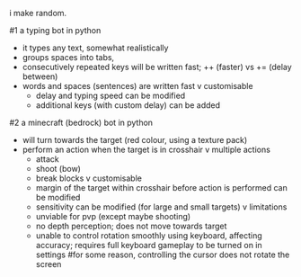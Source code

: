 i make random.

#1 a typing bot in python
- it types any text, somewhat realistically
- groups spaces into tabs, 
- consecutively repeated keys will be written fast; ++ (faster) vs += (delay between)
- words and spaces (sentences) are written fast
v customisable
  - delay and typing speed can be modified
  - additional keys (with custom delay) can be added

#2 a minecraft (bedrock) bot in python
- will turn towards the target (red colour, using a texture pack)
- perform an action when the target is in crosshair
v multiple actions
  - attack
  - shoot (bow)
  - break blocks
v customisable
  - margin of the target within crosshair before action is performed can be modified
  - sensitivity can be modified (for large and small targets)
v limitations
  - unviable for pvp (except maybe shooting)
  - no depth perception; does not move towards target
  - unable to control rotation smoothly using keyboard, affecting accuracy; requires full keyboard gameplay to be turned on in settings #for some reason, controlling the cursor does not rotate the screen
